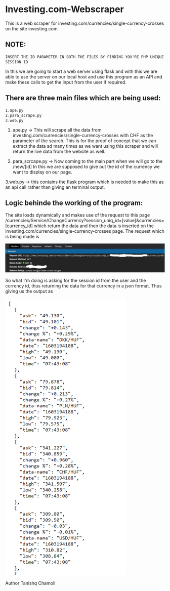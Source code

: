 # Investing.com-Webscraper
This is a web scraper for investing.com/currencies/single-currency-crosses on the site investing.com

## NOTE:
    INSERT THE ID PARAMETER IN BOTH THE FILES BY FINDING YOU'RE PHP UNIQUE SESSION ID

In this we are going to start a web server using flask and with this we are able to use the server on our local host and use this program as an API and make these calls to get the input from the user if required.

## There are three main files which are being used:
    1.ape.py
    2.para_scrape.py
    3.web.py

1. ape.py -> This will scrape all the data from investing.com/currencies/single-currency-crosses with CHF as the parameter of the search.
This is for the proof of concept that we can extract the data ad many times as we want using this scraper and will return the
live data from the website as well.


2. para_scrcape.py -> Now coming to the main part when we will go to the /new/[id]
In this we are supposed to give out the id of the currency we want to display on our page.

3.web.py -> this contains the flask program which is needed to make this as an api call rather than giving an terminal output.

## Logic behinde the working of the program:
The site loads dynamically and makes use of the request to this page 
/currencies/Service/ChangeCurrency?session_uniq_id=[value]&currencies=[currency_id]
which return the data and then the data is inserted on the 
investing.com/currencies/single-currency-crosses page.
The request which is being made is

![alt text](https://github.com/TanishqChamoli/Investing.com-Webscraper/blob/main/Images/Request.jpg)

So what I'm doing is asking for the session id from the user and the currency id, thus returning the data for that currency in a json format.
Thus giving us the output as

![alt text](https://github.com/TanishqChamoli/Investing.com-Webscraper/blob/main/Images/Output.png)


Author Tanishq Chamoli
